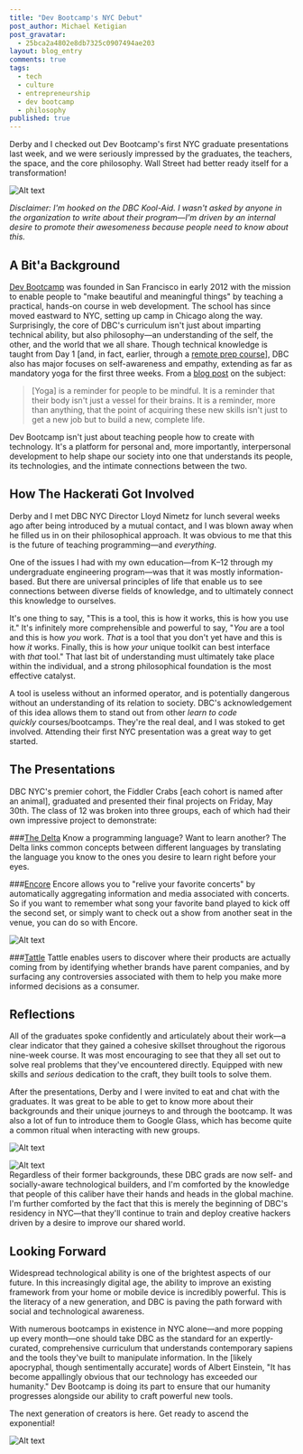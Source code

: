 ```yaml
---
title: "Dev Bootcamp's NYC Debut"
post_author: Michael Ketigian
post_gravatar: 
  - 25bca2a4802e8db7325c0907494ae203
layout: blog_entry
comments: true
tags: 
  - tech
  - culture
  - entrepreneurship
  - dev bootcamp
  - philosophy
published: true
---
```


Derby and I checked out Dev Bootcamp's first NYC graduate presentations last week, and we were seriously impressed by the graduates, the teachers, the space, and the core philosophy. Wall Street had better ready itself for a transformation!    

![Alt text](/blog/assets/img/dbc.png)
  
_Disclaimer: I'm hooked on the DBC Kool-Aid. I wasn't asked by anyone in the organization to write about their program—I'm driven by an internal desire to promote their awesomeness because people need to know about this._
  
A Bit'a Background
--------
[Dev Bootcamp](http://www.devbootcamp.com) was founded in San Francisco in early 2012 with the mission to enable people to "make beautiful and meaningful things" by teaching a practical, hands-on course in web development. The school has since moved eastward to NYC, setting up camp in Chicago along the way. Surprisingly, the core of DBC's curriculum isn't just about imparting technical ability, but also philosophy—an understanding of the self, the other, and the world that we all share. Though technical knowledge is taught from Day 1 [and, in fact, earlier, through a [remote prep course](http://devbootcamp.com/2014/05/08/why-phase-0-is-key-to-your-success-at-dev-bootcamp/?utm_content=buffera2e63&utm_medium=social&utm_source=twitter.com&utm_campaign=buffer)], DBC also has major focuses on self-awareness and empathy, extending as far as mandatory yoga for the first three weeks. From a [blog post](http://devbootcamp.com/2013/01/30/yoga-panic-pandas-3-things-you-might-not-expect-from-a-programming-bootcamp/) on the subject:  
  
>[Yoga] is a reminder for people to be mindful. It is a reminder that their body isn't just a vessel for their brains. It is a reminder, more than anything, that the point of acquiring these new skills isn't just to get a new job but to build a new, complete life.
  
Dev Bootcamp isn't just about teaching people how to create with technology. It's a platform for personal and, more importantly, interpersonal development to help shape our society into one that understands its people, its technologies, and the intimate connections between the two.  
  
How The Hackerati Got Involved
--------
Derby and I met DBC NYC Director Lloyd Nimetz for lunch several weeks ago after being introduced by a mutual contact, and I was blown away when he filled us in on their philosophical approach. It was obvious to me that this is the future of teaching programming—and *everything*.
  
One of the issues I had with my own education—from K–12 through my undergraduate engineering program—was that it was mostly information-based. But there are universal principles of life that enable us to see connections between diverse fields of knowledge, and to ultimately connect this knowledge to ourselves.   
  
It's one thing to say, "This is a tool, this is how it works, this is how you use it." It's infinitely more comprehensible and powerful to say, "*You* are a tool and this is how *you* work. *That* is a tool that you don't yet have and this is how *it* works. Finally, this is how *your* unique toolkit can best interface with *that* tool." That last bit of understanding must ultimately take place within the individual, and a strong philosophical foundation is the most effective catalyst.  
  
A tool is useless without an informed operator, and is potentially dangerous without an understanding of its relation to society. DBC's acknowledgement of this idea allows them to stand out from other *learn to code quickly* courses/bootcamps. They're the real deal, and I was stoked to get involved. Attending their first NYC presentation was a great way to get started.
  
The Presentations
--------
DBC NYC's premier cohort, the Fiddler Crabs [each cohort is named after an animal], graduated and presented their final projects on Friday, May 30th. The class of 12 was broken into three groups, each of which had their own impressive project to demonstrate:

###[The Delta](http://thedelta.herokuapp.com)
Know a programming language? Want to learn another? The Delta links common concepts between different languages by translating the language you know to the ones you desire to learn right before your eyes.

###[Encore](http://www.encoreapp.io)
Encore allows you to "relive your favorite concerts" by automatically aggregating information and media associated with concerts. So if you want to remember what song your favorite band played to kick off the second set, or simply want to check out a show from another seat in the venue, you can do so with Encore.

![Alt text](/blog/assets/img/encore.jpg)

###[Tattle](http://whoownswhat.herokuapp.com)
Tattle enables users to discover where their products are actually coming from by identifying whether brands have parent companies, and by surfacing any controversies associated with them to help you make more informed decisions as a consumer. 

Reflections
--------
All of the graduates spoke confidently and articulately about their work—a clear indicator that they gained a cohesive skillset throughout the rigorous nine-week course. It was most encouraging to see that they all set out to solve real problems that they've encountered directly. Equipped with new skills and *serious* dedication to the craft, they built tools to solve them.

After the presentations, Derby and I were invited to eat and chat with the graduates. It was great to be able to get to know more about their backgrounds and their unique journeys to and through the bootcamp. It was also a lot of fun to introduce them to Google Glass, which has become quite a common ritual when interacting with new groups.

![Alt text](/blog/assets/img/glass-test1.jpg)

![Alt text](/blog/assets/img/glass-test2.jpg)  
Regardless of their former backgrounds, these DBC grads are now self- and socially-aware technological builders, and I'm comforted by the knowledge that people of this caliber have their hands and heads in the global machine. I'm further comforted by the fact that this is merely the beginning of DBC's residency in NYC—that they'll continue to train and deploy creative hackers driven by a desire to improve our shared world.
  
Looking Forward
--------
Widespread technological ability is one of the brightest aspects of our future. In this increasingly digital age, the ability to improve an existing framework from your home or mobile device is incredibly powerful. This is the literacy of a new generation, and DBC is paving the path forward with social and technological awareness.

With numerous bootcamps in existence in NYC alone—and more popping up every month—one should take DBC as the standard for an expertly-curated, comprehensive curriculum that understands contemporary sapiens and the tools they've built to manipulate information. In the [likely apocryphal, though sentimentally accurate] words of Albert Einstein, "It has become appallingly obvious that our technology has exceeded our humanity." Dev Bootcamp is doing its part to ensure that our humanity progresses alongside our ability to craft powerful new tools.

The next generation of creators is here. Get ready to ascend the exponential!

![Alt text](/blog/assets/img/exponential.png)
